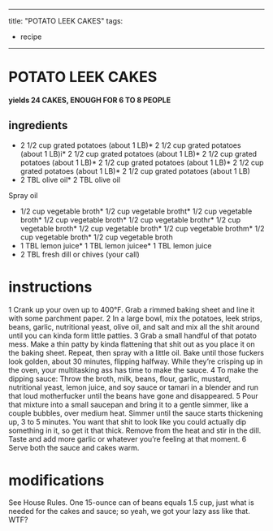 

	
---
title: "POTATO LEEK CAKES"
tags:
  - recipe
---
# POTATO LEEK CAKES
#### yields 24 CAKES, ENOUGH FOR 6 TO 8 PEOPLE
## ingredients
* 2 1/2 cup grated potatoes (about 1 LB)* 2 1/2 cup grated potatoes (about 1 LB)i* 2 1/2 cup grated potatoes (about 1 LB)* 2 1/2 cup grated potatoes (about 1 LB)* 2 1/2 cup grated potatoes (about 1 LB)* 2 1/2 cup grated potatoes (about 1 LB)* 2 1/2 cup grated potatoes (about 1 LB)
* 2 TBL olive oil* 2 TBL olive oil

Spray oil
* 1/2 cup vegetable broth* 1/2 cup vegetable brotht* 1/2 cup vegetable broth* 1/2 cup vegetable broth* 1/2 cup vegetable brothr* 1/2 cup vegetable broth* 1/2 cup vegetable broth* 1/2 cup vegetable brothm* 1/2 cup vegetable broth* 1/2 cup vegetable broth
* 1 TBL lemon juice* 1 TBL lemon juicee* 1 TBL lemon juice
* 2 TBL fresh dill or chives (your call)


# instructions
1 Crank up your oven up to 400°F. Grab a rimmed baking sheet and line it with some parchment paper.
2 In a large bowl, mix the potatoes, leek strips, beans, garlic, nutritional yeast, olive oil, and salt and mix all the shit around until you can kinda form little patties.
3 Grab a small handful of that potato mess. Make a thin patty by kinda flattening that shit out as you place it on the baking sheet. Repeat, then spray with a little oil. Bake until those fuckers look golden, about 30 minutes, flipping halfway. While they’re crisping up in the oven, your multitasking ass has time to make the sauce.
4 To make the dipping sauce: Throw the broth, milk, beans, flour, garlic, mustard, nutritional yeast, lemon juice, and soy sauce or tamari in a blender and run that loud motherfucker until the beans have gone and disappeared.
5 Pour that mixture into a small saucepan and bring it to a gentle simmer, like a couple bubbles, over medium heat. Simmer until the sauce starts thickening up, 3 to 5 minutes. You want that shit to look like you could actually dip something in it, so get it that thick. Remove from the heat and stir in the dill. Taste and add more garlic or whatever you’re feeling at that moment.
6 Serve both the sauce and cakes warm.

# modifications

See House Rules.
 One 15-ounce can of beans equals 1.5 cup, just what is needed for the cakes and sauce; so yeah, we got your lazy ass like that.
 WTF?
	

